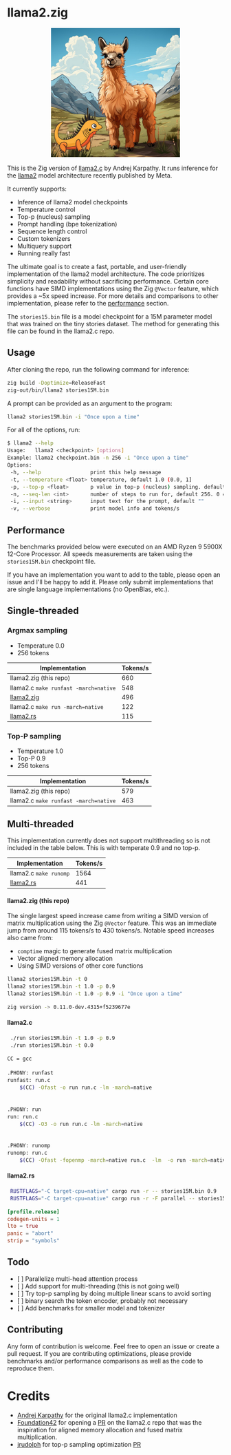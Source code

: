 # llama2.zig

<p align="center">
  <img src="assets/llama_and_ziggy.jpg" width="300" height="300" alt="Cute Llama">
</p>

This is the Zig version of [llama2.c](https://github.com/karpathy/llama2.c) by
Andrej Karpathy. It runs inference for the
[llama2](https://github.com/facebookresearch/llama) model architecture recently
published by Meta.

It currently supports:

- Inference of llama2 model checkpoints
- Temperature control
- Top-p (nucleus) sampling
- Prompt handling (bpe tokenization)
- Sequence length control
- Custom tokenizers
- Multiquery support
- Running really fast

The ultimate goal is to create a fast, portable, and user-friendly
implementation of the llama2 model architecture. The code prioritizes simplicity
and readability without sacrificing performance. Certain core functions have
SIMD implementations using the Zig `@Vector` feature, which provides a ~5x speed
increase. For more details and comparisons to other implementation, please refer
to the [performance](#performance) section.

The `stories15.bin` file is a model checkpoint for a 15M parameter model that
was trained on the tiny stories dataset. The method for generating this file
can be found in the llama2.c repo.

## Usage

After cloning the repo, run the following command for inference:

```sh
zig build -Doptimize=ReleaseFast
zig-out/bin/llama2 stories15M.bin
```

A prompt can be provided as an argument to the program:

```sh
llama2 stories15M.bin -i "Once upon a time"
```

For all of the options, run:

```sh
$ llama2 --help
Usage:   llama2 <checkpoint> [options]
Example: llama2 checkpoint.bin -n 256 -i "Once upon a time"
Options:
 -h, --help                print this help message
 -t, --temperature <float> temperature, default 1.0 (0.0, 1]
 -p, --top-p <float>       p value in top-p (nucleus) sampling. default 1.0, 0 || 1 = off
 -n, --seq-len <int>       number of steps to run for, default 256. 0 = max_seq_len
 -i, --input <string>      input text for the prompt, default ""
 -v, --verbose             print model info and tokens/s
```

## Performance

The benchmarks provided below were executed on an AMD Ryzen 9 5900X 12-Core
Processor. All speeds measurements are taken using the `stories15M.bin`
checkpoint file.

If you have an implementation you want to add to the table, please open an issue
and I'll be happy to add it. Please only submit implementations that are single
language implementations (no OpenBlas, etc.).

## Single-threaded

### Argmax sampling

- Temperature 0.0
- 256 tokens

| Implementation                                      | Tokens/s |
| --------------------------------------------------- | -------- |
| llama2.zig (this repo)                              | 660      |
| llama2.c `make runfast -march=native`               | 548      |
| [llama2.zig](https://github.com/clebert/llama2.zig) | 496      |
| llama2.c `make run -march=native`                   | 122      |
| [llama2.rs](https://github.com/gaxler/llama2.rs)    | 115      |

### Top-P sampling

- Temperature 1.0
- Top-P 0.9
- 256 tokens

| Implementation                        | Tokens/s |
| ------------------------------------- | -------- |
| llama2.zig (this repo)                | 579      |
| llama2.c `make runfast -march=native` | 463      |

## Multi-threaded

This implementation currently does not support multithreading so is not
included in the table below. This is with temperate 0.9 and no top-p.

| Implementation                                   | Tokens/s |
| ------------------------------------------------ | -------- |
| llama2.c `make runomp`                           | 1564     |
| [llama2.rs](https://github.com/gaxler/llama2.rs) | 441      |

#### llama2.zig (this repo)

The single largest speed increase came from writing a SIMD version of matrix
multiplication using the Zig `@Vector` feature. This was an immediate jump from
around 115 tokens/s to 430 tokens/s. Notable speed increases also came from:

- `comptime` magic to generate fused matrix multiplication
- Vector aligned memory allocation
- Using SIMD versions of other core functions

```sh
llama2 stories15M.bin -t 0
llama2 stories15M.bin -t 1.0 -p 0.9
llama2 stories15M.bin -t 1.0 -p 0.9 -i "Once upon a time"
```

```sh
zig version -> 0.11.0-dev.4315+f5239677e
```

#### llama2.c

```sh
 ./run stories15M.bin -t 1.0 -p 0.9
 ./run stories15M.bin -t 0.0
```

```sh
CC = gcc

.PHONY: runfast
runfast: run.c
	$(CC) -Ofast -o run run.c -lm -march=native


.PHONY: run
run: run.c
	$(CC) -O3 -o run run.c -lm -march=native


.PHONY: runomp
runomp: run.c
	$(CC) -Ofast -fopenmp -march=native run.c  -lm  -o run -march=native
```

#### llama2.rs

```sh
 RUSTFLAGS="-C target-cpu=native" cargo run -r -- stories15M.bin 0.9
 RUSTFLAGS="-C target-cpu=native" cargo run -r -F parallel -- stories15M.bin 0.9
```

```toml
[profile.release]
codegen-units = 1
lto = true
panic = "abort"
strip = "symbols"
```

## Todo

- \[ \] Parallelize multi-head attention process
- \[ \] Add support for multi-threading (this is not going well)
- \[ \] Try top-p sampling by doing multiple linear scans to avoid sorting
- \[ \] binary search the token encoder, probably not necessary
- \[ \] Add benchmarks for smaller model and tokenizer

## Contributing

Any form of contribution is welcome. Feel free to open an issue or create a
pull request. If you are contributing optimizations, please provide benchmarks
and/or performance comparisons as well as the code to reproduce them.

# Credits

- [Andrej Karpathy](https://github.com/karpathy) for the original llama2.c
  implementation
- [Foundation42](https://github.com/Foundation42) for opening a
  [PR](https://github.com/karpathy/llama2.c/pull/94/files) on the llama2.c repo
  that was the inspiration for aligned memory allocation and fused matrix
  multiplication.
- [jrudolph](https://github.com/jrudolph) for top-p sampling optimization
  [PR](https://github.com/karpathy/llama2.c/pull/276)
